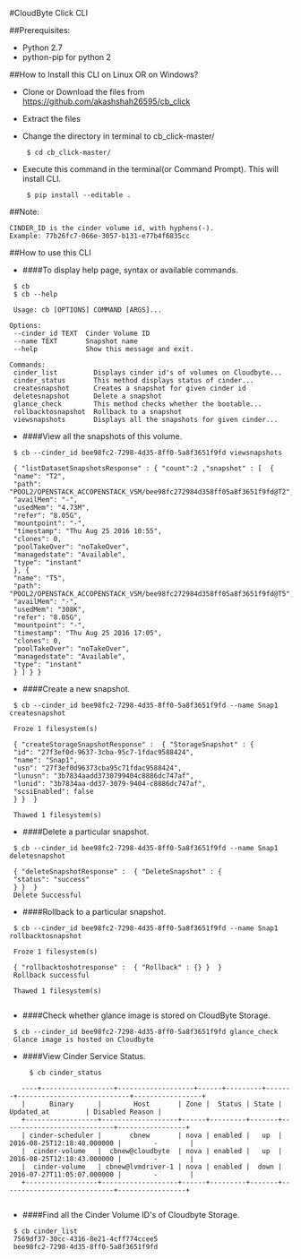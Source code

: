 #CloudByte Click CLI

##Prerequisites:
* Python 2.7
* python-pip for python 2


##How to Install this CLI on Linux OR on Windows?
* Clone or Download the files from https://github.com/akashshah26595/cb_click

* Extract the files 

* Change the directory in terminal to cb_click-master/
   ```
	$ cd cb_click-master/
   ```

* Execute this command in the terminal(or Command Prompt). This will install CLI.
   ```
	$ pip install --editable .
    ```

##Note:
	
	CINDER_ID is the cinder volume id, with hyphens(-). 
	Example: 77b26fc7-066e-3057-b131-e77b4f6835cc

##How to use this CLI

* ####To display help page, syntax or available commands.
 
 ```
  $ cb 
  $ cb --help

  Usage: cb [OPTIONS] COMMAND [ARGS]...

Options:
  --cinder_id TEXT  Cinder Volume ID
  --name TEXT       Snapshot name
  --help            Show this message and exit.

Commands:
  cinder_list         Displays cinder id's of volumes on Cloudbyte...
  cinder_status       This method displays status of cinder...
  createsnapshot      Creates a snapshot for given cinder id
  deletesnapshot      Delete a snapshot
  glance_check        This method checks whether the bootable...
  rollbacktosnapshot  Rollback to a snapshot
  viewsnapshots       Displays all the snapshots for given cinder...

 ```  
* ####View all the snapshots of this volume.
 
 ```
  $ cb --cinder_id bee98fc2-7298-4d35-8ff0-5a8f3651f9fd viewsnapshots 
 
  { "listDatasetSnapshotsResponse" : { "count":2 ,"snapshot" : [  {
  "name": "T2",
  "path": "POOL2/OPENSTACK_ACCOPENSTACK_VSM/bee98fc272984d358ff05a8f3651f9fd@T2",
  "availMem": "-",
  "usedMem": "4.73M",
  "refer": "8.05G",
  "mountpoint": "-",
  "timestamp": "Thu Aug 25 2016 10:55",
  "clones": 0,
  "poolTakeOver": "noTakeOver",
  "managedstate": "Available",
  "type": "instant"
  }, {
  "name": "T5",
  "path": "POOL2/OPENSTACK_ACCOPENSTACK_VSM/bee98fc272984d358ff05a8f3651f9fd@T5",
  "availMem": "-",
  "usedMem": "308K",
  "refer": "8.05G",
  "mountpoint": "-",
  "timestamp": "Thu Aug 25 2016 17:05",
  "clones": 0,
  "poolTakeOver": "noTakeOver",
  "managedstate": "Available",
  "type": "instant"
  } ] } }

 ```  

* ####Create a new snapshot.
 
 ```
  $ cb --cinder_id bee98fc2-7298-4d35-8ff0-5a8f3651f9fd --name Snap1 createsnapshot 
 
  Froze 1 filesystem(s)

  { "createStorageSnapshotResponse" :  { "StorageSnapshot" : {
  "id": "27f3ef0d-9637-3cba-95c7-1fdac9588424",
  "name": "Snap1",
  "usn": "27f3ef0d96373cba95c71fdac9588424",
  "lunusn": "3b7834aadd3730799404c8886dc747af",
  "lunid": "3b7834aa-dd37-3079-9404-c8886dc747af",
  "scsiEnabled": false
  } }  }

  Thawed 1 filesystem(s)

 ```  

* ####Delete a particular snapshot.
 
 ```
  $ cb --cinder_id bee98fc2-7298-4d35-8ff0-5a8f3651f9fd --name Snap1 deletesnapshot
	  
  { "deleteSnapshotResponse" :  { "DeleteSnapshot" : {
  "status": "success"
  } }  }
  Delete Successful

 ```  

* ####Rollback to a particular snapshot.
 
 ```
  $ cb --cinder_id bee98fc2-7298-4d35-8ff0-5a8f3651f9fd --name Snap1 rollbacktosnapshot 
	  
  Froze 1 filesystem(s)

  { "rollbacktoshotresponse" :  { "Rollback" : {} }  }
  Rollback successful

  Thawed 1 filesystem(s)
    
 ```  

* ####Check whether glance image is stored on CloudByte Storage.
 
 ```
  $ cb --cinder_id bee98fc2-7298-4d35-8ff0-5a8f3651f9fd glance_check
  Glance image is hosted on Cloudbyte

 ```  

* ####View Cinder Service Status.
 
 ```
	  $ cb cinder_status

	----+------------------+-------------------+------+---------+-------+----------------------------+-----------------+
	|      Binary      |        Host       | Zone |  Status | State |         Updated_at         | Disabled Reason |
	+------------------+-------------------+------+---------+-------+----------------------------+-----------------+
	| cinder-scheduler |       cbnew       | nova | enabled |   up  | 2016-08-25T12:18:40.000000 |        -        |
	|  cinder-volume   |  cbnew@cloudbyte  | nova | enabled |   up  | 2016-08-25T12:18:43.000000 |        -        |
	|  cinder-volume   | cbnew@lvmdriver-1 | nova | enabled |  down | 2016-07-27T11:05:07.000000 |        -        |
	+------------------+-------------------+------+---------+-------+----------------------------+-----------------+
  

 ```  

* ####Find all the Cinder Volume ID's of Cloudbyte Storage.
 
 ``` 
  $ cb cinder_list 
  7569df37-30cc-4316-8e21-4cff774ccee5
  bee98fc2-7298-4d35-8ff0-5a8f3651f9fd
 ```  
